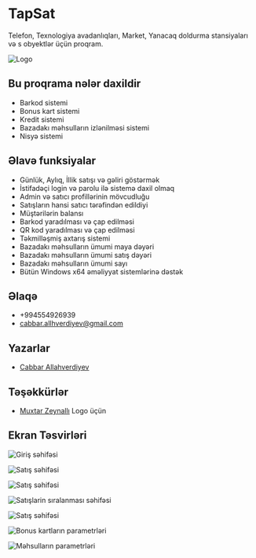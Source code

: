 # TapSat

Telefon, Texnologiya avadanlıqları, Market, Yanacaq doldurma stansiyaları və s obyektlər üçün proqram.


![Logo](https://github.com/Cabbar-Allahverdiyev/TapSat/blob/master/Reaadme_Images/tap1%20(1).jpg?raw=true)

    





  ## Bu proqrama nələr daxildir

- Barkod sistemi
- Bonus kart sistemi
- Kredit sistemi
- Bazadakı məhsulların izlənilməsi sistemi
- Nisyə sistemi

## Əlavə funksiyalar

- Günlük, Aylıq, İllik satışı və gəliri göstərmək 
- İstifadəçi login və parolu ilə sistemə daxil olmaq
- Admin və satıcı profillərinin  mövcudluğu
- Satışların hansi satıcı tərəfindən edildiyi
- Müştərilərin balansı
- Barkod yaradılması və çap edilməsi
- QR kod yaradılması və çap edilməsi
- Təkmilləşmiş axtarış sistemi
- Bazadakı məhsulların ümumi maya dəyəri
- Bazadakı məhsulların ümumi satış dəyəri 
- Bazadakı məhsulların ümumi sayı
- Bütün Windows x64 əməliyyat sistemlərinə dəstək

## Əlaqə

- +994554926939
- [cabbar.allhverdiyev@gmail.com](cabbar.allhverdiyev@gmail.com)



  
## Yazarlar  

- [Cabbar Allahverdiyev](https://www.instagram.com/c_allahverdiyev_/?hl=tr) 

## Təşəkkürlər

- [Muxtar Zeynallı](https://www.instagram.com/muxtarzeynalli/?hl=tr) Logo üçün

  
## Ekran Təsvirləri

![Giriş səhifəsi](https://github.com/Cabbar-Allahverdiyev/TapSat/blob/master/Reaadme_Images/TapSat_GirisSehifesi.png?raw=true)


![Satış səhifəsi](https://github.com/Cabbar-Allahverdiyev/TapSat/blob/master/Reaadme_Images/Satis_sehifesi.png?raw=true)


![Satış səhifəsi](https://github.com/Cabbar-Allahverdiyev/TapSat/blob/master/Reaadme_Images/SebteElaveEdildi.png?raw=true)

![Satışlarin sıralanması səhifəsi](https://github.com/Cabbar-Allahverdiyev/TapSat/blob/master/Reaadme_Images/Isarelenmis.png?raw=true)

![Satış səhifəsi](https://github.com/Cabbar-Allahverdiyev/TapSat/blob/master/Reaadme_Images/SebteElaveEdildi.png?raw=true)

![Bonus kartların parametrləri](https://github.com/Cabbar-Allahverdiyev/TapSat/blob/master/Reaadme_Images/BonusKartParametrleri.png?raw=true)

![Məhsulların parametrləri](https://github.com/Cabbar-Allahverdiyev/TapSat/blob/master/Reaadme_Images/Mehsullarin_PAramterleri.png?raw=true)






  
